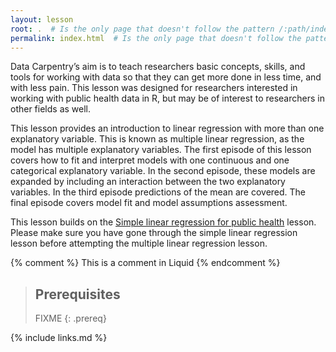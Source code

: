 ```yaml
---
layout: lesson
root: .  # Is the only page that doesn't follow the pattern /:path/index.html
permalink: index.html  # Is the only page that doesn't follow the pattern /:path/index.html
---
```

Data Carpentry’s aim is to teach researchers basic concepts, skills, and tools for working with data so that they can get more done in less time, and with less pain. This lesson was designed for researchers interested in working with public health data in R, but may be of interest to researchers in other fields as well.

This lesson provides an introduction to linear regression with more than one explanatory variable. This is known as multiple linear regression, as the model has multiple explanatory variables. The first episode of this lesson covers how to fit and interpret models with one continuous and one categorical explanatory variable. In the second episode, these models are expanded by including an interaction between the two explanatory variables. In the third episode predictions of the mean are covered. The final episode covers model fit and model assumptions assessment.  

This lesson builds on the [Simple linear regression for public health](https://carpentries-incubator.github.io/simple-linear-regression-public-health/) lesson. Please make sure you have gone through the simple linear regression lesson before attempting the multiple linear regression lesson.

<!-- this is an html comment -->

{% comment %} This is a comment in Liquid {% endcomment %}

> ## Prerequisites
>
> FIXME
{: .prereq}

{% include links.md %}
